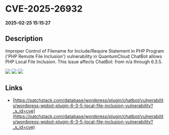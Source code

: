 # CVE-2025-26932

**2025-02-25 15:15:27**

## Description
Improper Control of Filename for Include/Require Statement in PHP Program ('PHP Remote File Inclusion') vulnerability in QuantumCloud ChatBot allows PHP Local File Inclusion. This issue affects ChatBot: from n/a through 6.3.5.

![](https://img.shields.io/static/v1?label=Score&message=7.5&color=red)
![](https://img.shields.io/static/v1?label=Severity&message=HIGH&color=red)
![](https://img.shields.io/static/v1?label=CWE&message=RFI&color=green)

## Links
- [https://patchstack.com/database/wordpress/plugin/chatbot/vulnerability/wordpress-wpbot-plugin-6-3-5-local-file-inclusion-vulnerability?_s_id=cve](https://patchstack.com/database/wordpress/plugin/chatbot/vulnerability/wordpress-wpbot-plugin-6-3-5-local-file-inclusion-vulnerability?_s_id=cve)

